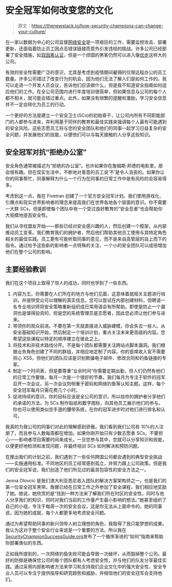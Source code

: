 # 安全冠军如何改变您的文化

> 原文：<https://thenewstack.io/how-security-champions-can-change-your-culture/>

在一家以数据为中心的公司监督[网络安全](https://thenewstack.io/category/security/)是一项艰巨的工作，需要监控攻击、部署更新，还面临着防止员工因点击错误链接而意外引发违规的挑战。许多公司已经部署了安全措施，如[双因素认证](https://thenewstack.io/why-open-source-project-maintainers-are-reluctant-to-use-digital-signatures-two-factor-authentication/)，但是一个顽固的黑客仍然可以进入像[优步](https://mailtrack.io/trace/link/293f1e7998d2239648d23cf2d56e326e23c5b28e?url=https%3A%2F%2Fthenewstack.io%2Fuber-hack-its-the-simple-things-that-kill-your-security%2F&userId=7597162&signature=c673a112f1b13cdf)这样大的公司。

有效的安全性需要广泛的意识，尤其是考虑到疫情期间雇佣的仅限远程办公的员工数量。许多公司错过了改变行为的机会，因为他们无法了解人们是如何工作的。我可以走进一个开发人员会议，告诉他们应该做什么，但是我不知道安全指南如何适应他们的工作。在全公司范围内进行年度培训很简单，但如果信息与公司的每个人都不相关，就可能会错过重点。此外，如果没有频繁的提醒和激励，学习安全信息并不一定会转化为员工的行动。

一个更好的方法是建立一个安全卫士(SCs)的初始骨干，让公司内所有不同职能部门的人都参与进来，并利用基于同伴的教育和最佳实践来强调每个人最有可能遇到的安全风险。这些志愿员工将与您的安全团队和他们的同事一起学习日益复杂的安全问题，并发展他们的技能，以便他们可以与每天接触的人分享这些知识。

## 安全冠军对抗“拒绝办公室”

安全角色通常被描述为“拒绝的办公室”。也许如果你在詹姆斯·邦德的电影里，那会很有趣。但在现实生活中，不断地对善意的员工说‘不’是令人沮丧的。如果你让你的同事帮忙，同事解释为什么一个行为在同事的日常工作中是有风险的会容易得多。

考虑到这一点，我在 Fivetran 创建了一个官方安全冠军计划。我们使用游戏化、引爆点和现实世界影响者的理念来提高我们在世界各地各个层面的意识。你不需要一大群 SCs，但是即使每个团队中有一个受过良好教育的“安全忍者”也会帮助你大规模地提高安全性。

我们从寻找盟友开始——那些已经对安全感兴趣的人，然后创建一个框架，从内部推动员工变革。我们教育我们的拥护者，然后他们帮助其他员工使用与其特定角色相关的最佳实践。员工更有可能听取同事的意见，而不是来自高管层的自上而下的指令。通过给予这些新的影响者一点特殊的关注，一个小的安全团队可以成倍增加他们在整个公司的影响。

## 主要经验教训

我们在这个项目上取得了惊人的成功，同时也学到了一些东西。

1.  内容为王。你需要在人们所在的地方与他们见面，这意味着就相关主题进行培训，并提供受众可以理解的真实信息。您可以尝试在内部创建材料，但聘请一名专业培训师将安全策略重新组织成日常用语会有所帮助。即使是防止一个漏洞也是值得投资的，但是您的系统管理员是志愿者，因此您必须让他们参与进来。
2.  带领你的观众前进。不要在第一天就直接进入威胁建模，你会失去一些人。从安全基础知识开始，然后制定一个培训计划，重点关注未来更高级的内容。您希望这些课程以特定的顺序建立在彼此之上。
3.  将技术和非技术路线分开。不是每个团队都需要关注跨站点脚本漏洞。我们根据业务角色创建了不同的群组，并相应地定制了内容。你的首席收入官不需要担心 XSS，但他们的团队应该是识别欺骗电子邮件、修改合同和钓鱼链接的专家。
4.  制定一个时间表，但是要尊重“业余时间”你需要定期出勤，但人们仍然有他们的日常工作要做。每月一次是一个很好的节奏。我们每月为专注于软件的冠军召开一次会议，另一次会议则侧重于密码和网络钓鱼等认知主题。这样，每个安全冠军每月只需花费几个小时。
5.  促进持续的意识。你的目标应该是全公司的意识，所以给你的拥护者分享他们的承诺的方法。为 SCs 制作贴纸和数字图标，向其他员工展示他们的参与。你也可以使用类似空手道的腰带系统，在你的冠军进步时对他们进行排名和认可。

我真的为我公司的同事们对此的理解感到骄傲。我们看到我们公司有 10%的人注册了，而且参与人数每周都在增加。如果你刚开始只有少数志愿者 SCs，不要担心——影响者项目需要时间来成长。一旦您参与其中，您就可以分享知识和技能，以便更好地检测和发现问题，并最终培训 SCs 如何解决和预防问题。

在推出我们的计划之前，我们遇到了一些任何跨国公司都会遇到的典型安全挑战——实施通用标准。不同地区的员工经常感到孤立，并努力跟上公司政策。但是我们的安全冠军说，我们创造了他们所见过的最具包容性的安全方法之一。

Jenna Olovcic 是我们澳大利亚悉尼收入团队的解决方案架构师之一，也是我们的第一位安全冠军黑带。詹娜已经在日常工作之外参加了安全课程，我们相应地奖励了她。她说，她欣赏的是“找到一种方法来了解我们所在时区的安全性，同时与他人分享我们的知识，同时对我们当前的工作量产生最小影响的想法。”她甚至组织了自己的小组，专注于每周一次的安全会议，这是你无法从上面命令的。她的同事说，因为她的成就，每个人都更多地考虑安全问题。

通过为希望帮助同事的新兴领导人树立理想的角色，我取得了我只能梦想的成果。我认为这对于整个安全行业来说是一个重要的方法，所以我在[SecurityChampionSuccessGuide.org](https://mailtrack.io/trace/link/ea2533d211b4819bf0870c5c740f7db410ec2f10?url=https%3A%2F%2Fsecuritychampionsuccessguide.org%2F&userId=7597162&signature=8e2ded06088e4c4c)发布了一个循序渐进的“如何”指南来帮助你部署类似的东西。

正如我所提到的，一次网络钓鱼失败可能会导致一次破坏，从而毁掉整个公司。最好的防御是确保您公司的每个团队都有人考虑安全性，并与他们的队友分享最佳实践。通过采用内部影响者方法来学习和支持我们企业文化中的强大安全性，安全专业人员可以专注于提供指导和研究趋势和威胁，并相信他们的安全冠军会支持他们。

<svg xmlns:xlink="http://www.w3.org/1999/xlink" viewBox="0 0 68 31" version="1.1"><title>Group</title> <desc>Created with Sketch.</desc></svg>